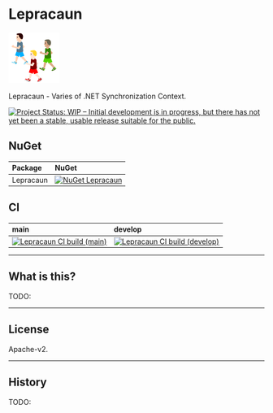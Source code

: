 # Lepracaun

![Lepracaun](Images/Lepracaun.100.png)

Lepracaun - Varies of .NET Synchronization Context.

[![Project Status: WIP – Initial development is in progress, but there has not yet been a stable, usable release suitable for the public.](https://www.repostatus.org/badges/latest/wip.svg)](https://www.repostatus.org/#wip)

## NuGet

| Package  | NuGet                                                                                                                |
|:---------|:---------------------------------------------------------------------------------------------------------------------|
| Lepracaun | [![NuGet Lepracaun](https://img.shields.io/nuget/v/Lepracaun.svg?style=flat)](https://www.nuget.org/packages/Lepracaun) |

## CI

| main                                                                                                                                                                 | develop                                                                                                                                                                       |
|:---------------------------------------------------------------------------------------------------------------------------------------------------------------------|:------------------------------------------------------------------------------------------------------------------------------------------------------------------------------|
| [![Lepracaun CI build (main)](https://github.com/kekyo/Lepracaun/workflows/.NET/badge.svg?branch=main)](https://github.com/kekyo/Lepracaun/actions?query=branch%3Amain) | [![Lepracaun CI build (develop)](https://github.com/kekyo/Lepracaun/workflows/.NET/badge.svg?branch=develop)](https://github.com/kekyo/Lepracaun/actions?query=branch%3Adevelop) |

----

## What is this?

TODO:

----

## License

Apache-v2.

----

## History

TODO:
